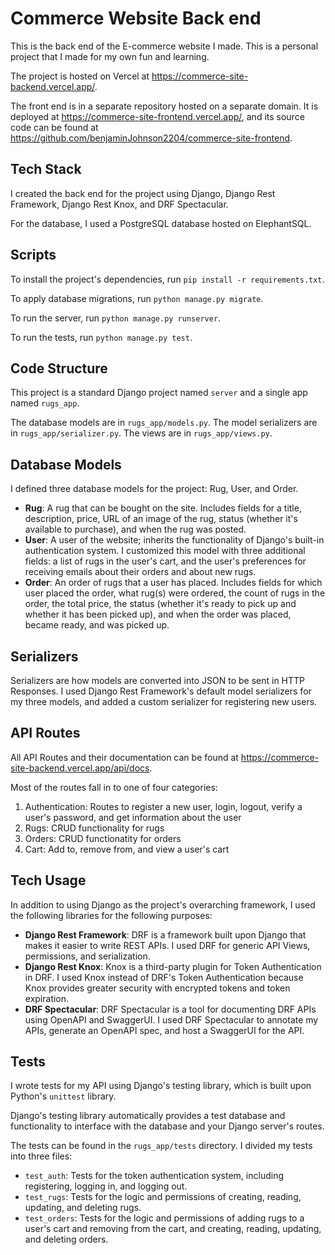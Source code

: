 # Commerce Website Back end

This is the back end of the E-commerce website I made. This is a personal project that I made for my own fun and learning.

The project is hosted on Vercel at https://commerce-site-backend.vercel.app/.

The front end is in a separate repository hosted on a separate domain. It is deployed at https://commerce-site-frontend.vercel.app/, and its source code can be found at https://github.com/benjaminJohnson2204/commerce-site-frontend.

## Tech Stack

I created the back end for the project using Django, Django Rest Framework, Django Rest Knox, and DRF Spectacular. 

For the database, I used a PostgreSQL database hosted on ElephantSQL.

## Scripts

To install the project's dependencies, run `pip install -r requirements.txt`.

To apply database migrations, run `python manage.py migrate`.

To run the server, run `python manage.py runserver`.

To run the tests, run `python manage.py test`.

## Code Structure

This project is a standard Django project named `server` and a single app named `rugs_app`. 

The database models are in `rugs_app/models.py`. The model serializers are in `rugs_app/serializer.py`. The views are in `rugs_app/views.py`.

## Database Models

I defined three database models for the project: Rug, User, and Order.
- **Rug**: A rug that can be bought on the site. Includes fields for a title, description, price, URL of an image of the rug, status (whether it's available to purchase), and when the rug was posted.
- **User**: A user of the website; inherits the functionality of Django's built-in authentication system. I customized this model with three additional fields: a list of rugs in the user's cart, and the user's preferences for receiving emails about their orders and about new rugs.
- **Order**: An order of rugs that a user has placed. Includes fields for which user placed the order, what rug(s) were ordered, the count of rugs in the order, the total price, the status (whether it's ready to pick up and whether it has been picked up), and when the order was placed, became ready, and was picked up.

## Serializers

Serializers are how models are converted into JSON to be sent in HTTP Responses. I used Django Rest Framework's default model serializers for my three models, and added a custom serializer for registering new users.

## API Routes

All API Routes and their documentation can be found at https://commerce-site-backend.vercel.app/api/docs.

Most of the routes fall in to one of four categories:
1. Authentication: Routes to register a new user, login, logout, verify a user's password, and get information about the user
2. Rugs: CRUD functionality for rugs 
3. Orders: CRUD functionatity for orders
4. Cart: Add to, remove from, and view a user's cart

## Tech Usage

In addition to using Django as the project's overarching framework, I used the following libraries for the following purposes:
- **Django Rest Framework**: DRF is a framework built upon Django that makes it easier to write REST APIs. I used DRF for generic API Views, permissions, and serialization.
- **Django Rest Knox**: Knox is a third-party plugin for Token Authentication in DRF. I used Knox instead of DRF's Token Authentication because Knox provides greater security with encrypted tokens and token expiration.
- **DRF Spectacular**: DRF Spectacular is a tool for documenting DRF APIs using OpenAPI and SwaggerUI. I used DRF Spectacular to annotate my APIs, generate an OpenAPI spec, and host a SwaggerUI for the API.

## Tests

I wrote tests for my API using Django's testing library, which is built upon Python's `unittest` library. 

Django's testing library automatically provides a test database and functionality to interface with the database and your Django server's routes.

The tests can be found in the `rugs_app/tests` directory. I divided my tests into three files:
- `test_auth`: Tests for the token authentication system, including registering, logging in, and logging out.
- `test_rugs`: Tests for the logic and permissions of creating, reading, updating, and deleting rugs.
- `test_orders`: Tests for the logic and permissions of adding rugs to a user's cart and removing from the cart, and creating, reading, updating, and deleting orders.